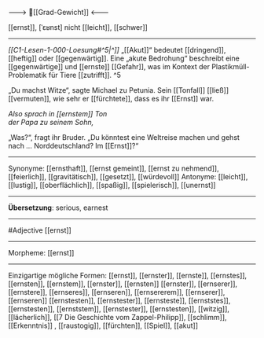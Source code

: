---> 🧱[[Grad-Gewicht]] <---

[[ernst]], [ˈɛʁnst]
nicht [[leicht]], [[schwer]]

---
*[[C1-Lesen-1-000-Loesung#^5|^]]* „[[Akut]]“ bedeutet [[dringend]], [[heftig]] oder [[gegenwärtig]]. Eine „akute Bedrohung“ beschreibt eine [[gegenwärtige]] und [[ernste]] [[Gefahr]], was im Kontext der Plastikmüll-Problematik für Tiere [[zutrifft]]. ^5


„Du machst Witze“, sagte Michael zu Petunia. Sein [[Tonfall]] [[ließ]] [[vermuten]], wie sehr er [[fürchtete]], dass es ihr [[Ernst]] war.

*Also sprach in [[ernstem]] Ton*  
*der Papa zu seinem Sohn,*  

„Was?“, fragt ihr Bruder. „Du könntest eine Weltreise machen und gehst nach … Norddeutschland? Im [[Ernst]]?“ 

---
Synonyme: 
[[ernsthaft]], [[ernst gemeint]], [[ernst zu nehmend]], [[feierlich]], [[gravitätisch]], [[gesetzt]], [[würdevoll]]
Antonyme:
[[leicht]], [[lustig]], [[oberflächlich]], [[spaßig]], [[spielerisch]], [[unernst]]

---
**Übersetzung**:
serious, earnest

---
#Adjective [[ernst]]

---
Morpheme:
[[ernst]]

---


Einzigartige mögliche Formen: 
[[ernst]], [[ernster]], [[ernste]], [[ernstes]], [[ernsten]], [[ernstem]], [[ernster]], [[ernsten]]
[[ernster]], [[ernserer]], [[ernstere]], [[ernseres]], [[ernseren]], [[ernsererem]], [[ernserer]], [[ernseren]]
[[ernstesten]], [[ernstester]], [[ernsteste]], [[ernststes]], [[ernstesten]], [[ernststem]], [[ernstester]], [[ernstesten]], [[witzig]], [[lächerlich]], [[7 Die Geschichte vom Zappel-Philipp]], [[schlimm]], [[Erkenntnis]]
, [[raustogig]], [[fürchten]], [[Spiel]], [[akut]]